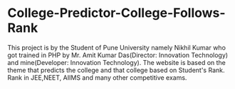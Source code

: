 # College-Predictor-College-Follows-Rank
This project is by the Student of Pune University namely Nikhil Kumar who got trained in PHP by Mr. Amit Kumar Das(Director: Innovation Technology) and mine(Developer: Innovation  Technology). The website is based on the theme that predicts the college and that college based on Student's Rank. Rank in JEE,NEET, AIIMS and many other competitive exams.

